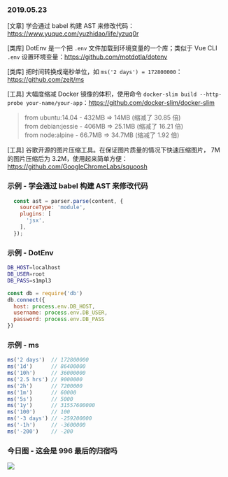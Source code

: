 ### 2019.05.23

[文章] 学会通过 babel 构建 AST 来修改代码：<https://www.yuque.com/yuzhidao/life/yzuq0r>

[类库] DotEnv 是一个把 `.env` 文件加载到环境变量的一个库；类似于 Vue CLI `.env` 设置环境变量：<https://github.com/motdotla/dotenv>

[类库] 把时间转换成毫秒单位，如 `ms('2 days') = 172800000`：<https://github.com/zeit/ms>

[工具] 大幅度缩减 Docker 镜像的体积，使用命令 `docker-slim build --http-probe your-name/your-app`：<https://github.com/docker-slim/docker-slim>
> from ubuntu:14.04 - 432MB => 14MB (缩减了 30.85 倍)  
> from debian:jessie - 406MB => 25.1MB (缩减了 16.21 倍)  
> from node:alpine - 66.7MB => 34.7MB (缩减了 1.92 倍)

[工具] 谷歌开源的图片压缩工具。在保证图片质量的情况下快速压缩图片， 7M 的图片压缩后为 3.2M，使用起来简单方便：<https://github.com/GoogleChromeLabs/squoosh>

### 示例 - 学会通过 babel 构建 AST 来修改代码
```js
  const ast = parser.parse(content, {
    sourceType: 'module',
    plugins: [
      'jsx',
    ],
  });
```

### 示例 - DotEnv
```sh
DB_HOST=localhost
DB_USER=root
DB_PASS=s1mpl3
```
```js
const db = require('db')
db.connect({
  host: process.env.DB_HOST,
  username: process.env.DB_USER,
  password: process.env.DB_PASS
})
```

### 示例 - ms
```js
ms('2 days')  // 172800000
ms('1d')      // 86400000
ms('10h')     // 36000000
ms('2.5 hrs') // 9000000
ms('2h')      // 7200000
ms('1m')      // 60000
ms('5s')      // 5000
ms('1y')      // 31557600000
ms('100')     // 100
ms('-3 days') // -259200000
ms('-1h')     // -3600000
ms('-200')    // -200
```

### 今日图 - 这会是 996 最后的归宿吗
![](https://user-gold-cdn.xitu.io/2019/4/15/16a2094733382470?imageView2/2/w/800/q/100)
